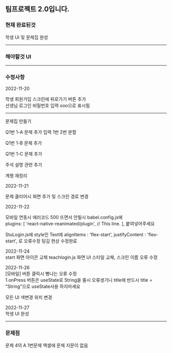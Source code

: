 ## 팀프로젝트 2.0입니다.

### 현재 완료된것

학생 UI 및 문제집 완성

<hr>

### 해야할것 UI

<hr>

### 수정사항
2022-11-20  

학생 회원가입 스크린에 뒤로가기 버튼 추가  
선생님 로그인 비밀번호 입력 ooo으로 표시됨  
<hr>

문제집 만들기<P>
Q1번 1-A 문제 추가  입력 1번 2번 분할

Q1번 1-B 문제 추가  

Q1번 1-C 문제 추가  
  
주석 설명 관련 추가  

계행 재정리  

2022-11-21  

문제 클리어시 화면 추가 및 스크린 경로 변경

2022-11-22  

모바일 연동시 에러코드 500 뜨면서 안될시 babel.config.js에  
plugins: [
      'react-native-reanimated/plugin', // This line.
    ], 붙여넣어주세요

StuLogin.js에 style인 Text에 alignItems : 'flex-start', justifyContent : 'flex-start', 로 오류수정 팅김 현상 수정완료  

2022-11-24  
start 화면 아이콘 교체
teachlogin.js 화면 UI 스타일 교체, 스크린 이름 오류 수정  

2022-11-26  
[모바일] 버튼 클릭시 뻥나는 오류 수정  
1.onPress 버튼은 useState로 String을 줄시 오류생기니 title에 반드시 title = "String"으로 useState사용 하지마세요  
  
모든 UI 색변경 위치 변경  
  
2022-11-27  
학생 UI 완성
<hr>

### 문제점  

문제 4의 A 1번문제 엑셀에 문제 지문이 없음

